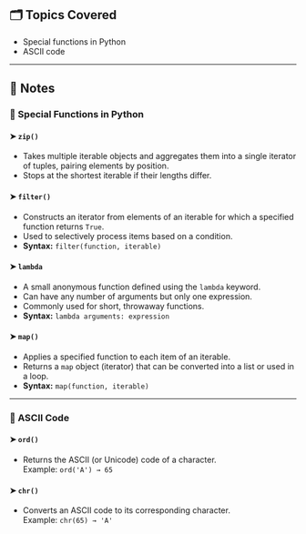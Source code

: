 ## 🗂 Topics Covered
- Special functions in Python
- ASCII code

---

## 🧠 Notes

### 🔸 Special Functions in Python

#### ➤ `zip()`
- Takes multiple iterable objects and aggregates them into a single iterator of tuples, pairing elements by position.
- Stops at the shortest iterable if their lengths differ.

#### ➤ `filter()`
- Constructs an iterator from elements of an iterable for which a specified function returns `True`.
- Used to selectively process items based on a condition.
- **Syntax:** `filter(function, iterable)`

#### ➤ `lambda`
- A small anonymous function defined using the `lambda` keyword.
- Can have any number of arguments but only one expression.
- Commonly used for short, throwaway functions.
- **Syntax:** `lambda arguments: expression`

#### ➤ `map()`
- Applies a specified function to each item of an iterable.
- Returns a `map` object (iterator) that can be converted into a list or used in a loop.
- **Syntax:** `map(function, iterable)`

---

### 🔸 ASCII Code

#### ➤ `ord()`
- Returns the ASCII (or Unicode) code of a character.  
  Example: `ord('A') → 65`

#### ➤ `chr()`
- Converts an ASCII code to its corresponding character.  
  Example: `chr(65) → 'A'`
